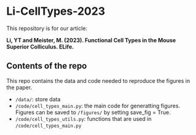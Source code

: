 # Li-CellTypes-2023
This repository is for our article:

**Li, YT and Meister, M. (2023). Functional Cell Types in the Mouse Superior Colliculus. ELife.**
  
## Contents of the repo
This repo contains the data and code needed to reproduce the figures in the paper.
* `/data/`: store data
* `/code/cell_types_main.py`: the main code for generatting figures. Figures can be saved to `/figures/` by setting save_fig = True.
* `/code/cell_types_utils.py`: functions that are used in `/code/cell_types_main.py`
